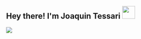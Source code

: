 <h2> Hey there! I'm Joaquin Tessari <img src="https://media.giphy.com/media/hvRJCLFzcasrR4ia7z/giphy.gif" width="35"></h2>
<p align="left">
 <img src="https://readme-typing-svg.herokuapp.com/?lines=Welcome+to+my+GitHub+Profile!&center=true&width=360&height=30">
</p>

